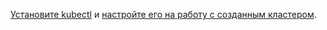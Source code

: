 [Установите kubectl](https://kubernetes.io/ru/docs/tasks/tools/install-kubectl) и [настройте его на работу с созданным кластером](../../managed-kubernetes/operations/kubernetes-cluster/kubernetes-cluster-get-credetials.md).